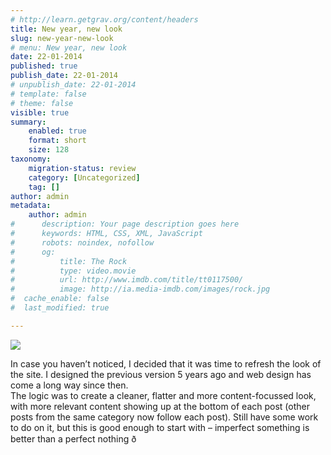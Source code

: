 ```yaml
---
# http://learn.getgrav.org/content/headers
title: New year, new look
slug: new-year-new-look
# menu: New year, new look
date: 22-01-2014
published: true
publish_date: 22-01-2014
# unpublish_date: 22-01-2014
# template: false
# theme: false
visible: true
summary:
    enabled: true
    format: short
    size: 128
taxonomy:
    migration-status: review
    category: [Uncategorized]
    tag: []
author: admin
metadata:
    author: admin
#      description: Your page description goes here
#      keywords: HTML, CSS, XML, JavaScript
#      robots: noindex, nofollow
#      og:
#          title: The Rock
#          type: video.movie
#          url: http://www.imdb.com/title/tt0117500/
#          image: http://ia.media-imdb.com/images/rock.jpg
#  cache_enable: false
#  last_modified: true

---
```


![](https://media.licdn.com/mpr/mpr/AAEAAQAAAAAAAAasAAAAJDcwMTUwMDAwLTQ3YTMtNDUwNi04NzU5LTVlNGM0NTlhYWFhNQ.jpg)

  In case you haven’t noticed, I decided that it was time to refresh the look of the site. I designed the previous version 5 years ago and web design has come a long way since then.  
 The logic was to create a cleaner, flatter and more content-focussed look, with more relevant content showing up at the bottom of each post (other posts from the same category now follow each post). Still have some work to do on it, but this is good enough to start with – imperfect something is better than a perfect nothing ð&#159;&#153;&#130;  